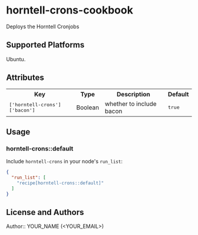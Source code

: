 # horntell-crons-cookbook

Deploys the Horntell Cronjobs

## Supported Platforms

Ubuntu.

## Attributes

<table>
  <tr>
    <th>Key</th>
    <th>Type</th>
    <th>Description</th>
    <th>Default</th>
  </tr>
  <tr>
    <td><tt>['horntell-crons']['bacon']</tt></td>
    <td>Boolean</td>
    <td>whether to include bacon</td>
    <td><tt>true</tt></td>
  </tr>
</table>

## Usage

### horntell-crons::default

Include `horntell-crons` in your node's `run_list`:

```json
{
  "run_list": [
    "recipe[horntell-crons::default]"
  ]
}
```

## License and Authors

Author:: YOUR_NAME (<YOUR_EMAIL>)
